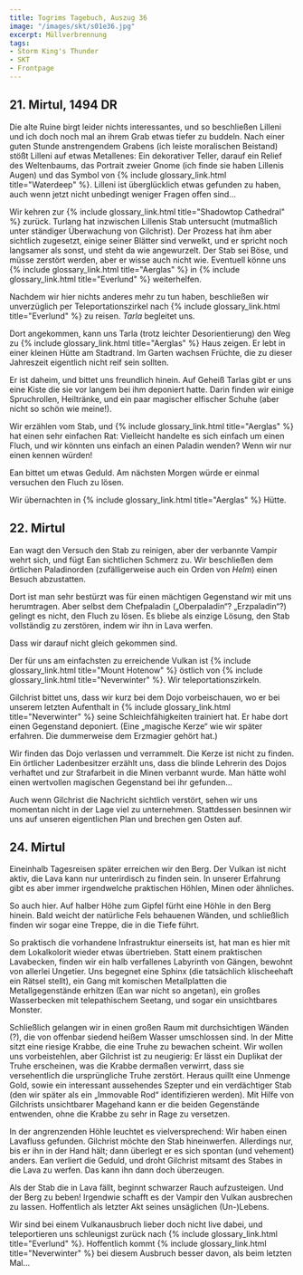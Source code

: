 ```yaml
---
title: Togrims Tagebuch, Auszug 36
image: "/images/skt/s01e36.jpg"
excerpt: Müllverbrennung
tags:
- Storm King's Thunder
- SKT
- Frontpage
---
```


## 21. Mirtul, 1494 DR

Die alte Ruine birgt leider nichts interessantes, und so beschließen Lilleni und ich doch noch mal
an ihrem Grab etwas tiefer zu buddeln. Nach einer guten Stunde anstrengendem Grabens (ich leiste
moralischen Beistand) stößt Lilleni auf etwas Metallenes: Ein dekorativer Teller, darauf ein Relief
des Weltenbaums, das Portrait zweier Gnome (ich finde sie haben Lillenis Augen) und das Symbol von
{% include glossary_link.html title="Waterdeep" %}. Lilleni ist überglücklich etwas gefunden zu
haben, auch wenn jetzt nicht unbedingt weniger Fragen offen sind…

Wir kehren zur {% include glossary_link.html title="Shadowtop Cathedral" %} zurück. Turlang hat
inzwischen Lillenis Stab untersucht (mutmaßlich unter ständiger Überwachung von Gilchrist). Der
Prozess hat ihm aber sichtlich zugesetzt, einige seiner Blätter sind verwelkt, und er spricht noch
langsamer als sonst, und steht da wie angewurzelt. Der Stab sei Böse, und müsse zerstört werden,
aber er wisse auch nicht wie. Eventuell könne uns {% include glossary_link.html title="Aerglas" %}
in {% include glossary_link.html title="Everlund" %} weiterhelfen.

Nachdem wir hier nichts anderes mehr zu tun haben, beschließen wir unverzüglich per
Teleportationszirkel nach {% include glossary_link.html title="Everlund" %} zu reisen. *Tarla* begleitet uns.

Dort angekommen, kann uns Tarla (trotz leichter Desorientierung) den Weg zu {% include glossary_link.html title="Aerglas" %} Haus zeigen.
Er lebt in einer kleinen Hütte am Stadtrand. Im Garten wachsen Früchte, die zu dieser Jahreszeit
eigentlich nicht reif sein sollten.

Er ist daheim, und bittet uns freundlich hinein. Auf Geheiß Tarlas gibt er uns eine Kiste die sie
vor langem bei ihm deponiert hatte. Darin finden wir einige Spruchrollen, Heiltränke, und ein paar
magischer elfischer Schuhe (aber nicht so schön wie meine!).

Wir erzählen vom Stab, und {% include glossary_link.html title="Aerglas" %} hat einen sehr einfachen Rat: Vielleicht handelte es sich einfach
um einen Fluch, und wir könnten uns einfach an einen Paladin wenden? Wenn wir nur einen kennen
würden!

Ean bittet um etwas Geduld. Am nächsten Morgen würde er einmal versuchen den Fluch zu lösen.

Wir übernachten in {% include glossary_link.html title="Aerglas" %} Hütte.


## 22. Mirtul

Ean wagt den Versuch den Stab zu reinigen, aber der verbannte Vampir wehrt sich, und fügt Ean
sichtlichen Schmerz zu.  Wir beschließen dem örtlichen Paladinorden (zufälligerweise auch ein Orden
von *Helm*) einen Besuch abzustatten.

Dort ist man sehr bestürzt was für einen mächtigen Gegenstand wir mit uns herumtragen. Aber selbst
dem Chefpaladin („Oberpaladin“? „Erzpaladin“?) gelingt es nicht, den Fluch zu lösen. Es bliebe als
einzige Lösung, den Stab vollständig zu zerstören, indem wir ihn in Lava werfen.

Dass wir darauf nicht gleich gekommen sind.

Der für uns am einfachsten zu erreichende Vulkan ist {% include glossary_link.html title="Mount
Hotenow" %} östlich von {% include glossary_link.html title="Neverwinter" %}. Wir
teleportationszirkeln.

Gilchrist bittet uns, dass wir kurz bei dem Dojo vorbeischauen, wo er bei unserem letzten Aufenthalt
in {% include glossary_link.html title="Neverwinter" %} seine Schleichfähigkeiten trainiert hat. Er habe dort einen Gegenstand deponiert.
(Eine „magische Kerze“ wie wir später erfahren. Die dummerweise dem Erzmagier gehört hat.)

Wir finden das Dojo verlassen und verrammelt. Die Kerze ist nicht zu finden. Ein örtlicher
Ladenbesitzer erzählt uns, dass die blinde Lehrerin des Dojos verhaftet und zur Strafarbeit in die
Minen verbannt wurde. Man hätte wohl einen wertvollen magischen Gegenstand bei ihr gefunden…

Auch wenn Gilchrist die Nachricht sichtlich verstört, sehen wir uns momentan nicht in der
Lage viel zu unternehmen. Stattdessen besinnen wir uns auf unseren eigentlichen Plan und brechen
gen Osten auf.

## 24. Mirtul

Eineinhalb Tagesreisen später erreichen wir den Berg. Der Vulkan ist nicht aktiv, die Lava kann nur
unterirdisch zu finden sein. In unserer Erfahrung gibt es aber immer irgendwelche praktischen
Höhlen, Minen oder ähnliches.

So auch hier. Auf halber Höhe zum Gipfel fürht eine Höhle in den Berg hinein. Bald weicht
der natürliche Fels behauenen Wänden, und schließlich finden wir sogar eine Treppe, die in die
Tiefe führt.

So praktisch die vorhandene Infrastruktur einerseits ist, hat man es hier mit dem Lokalkolorit
wieder etwas übertrieben. Statt einem praktischen Lavabecken, finden wir ein halb verfallenes
Labyrinth von Gängen, bewohnt von allerlei Ungetier. Uns begegnet eine Sphinx (die tatsächlich
klischeehaft ein Rätsel stellt), ein Gang mit komischen Metallplatten die Metallgegenstände
erhitzen (Ean war nicht so angetan), ein großes Wasserbecken mit telepathischem Seetang, und sogar
ein unsichtbares Monster.

Schließlich gelangen wir in einen großen Raum mit durchsichtigen Wänden (?), die von offenbar
siedend heißem Wasser umschlossen sind. In der Mitte sitzt eine riesige Krabbe, die eine Truhe
zu bewachen scheint. Wir wollen uns vorbeistehlen, aber Gilchrist ist zu neugierig: Er lässt ein
Duplikat der Truhe erscheinen, was die Krabbe dermaßen verwirrt, dass sie versehentlich die
ursprüngliche Truhe zerstört. Heraus quillt eine Unmenge Gold, sowie ein interessant aussehendes
Szepter und ein verdächtiger Stab (den wir später als ein „Immovable Rod“ identifizieren werden).
Mit Hilfe von Gilchrists unsichtbarer Magehand kann er die beiden Gegenstände entwenden, ohne
die Krabbe zu sehr in Rage zu versetzen.

In der angrenzenden Höhle leuchtet es vielversprechend: Wir haben einen Lavafluss gefunden.
Gilchrist möchte den Stab hineinwerfen. Allerdings nur, bis er ihn in der Hand hält; dann
überlegt er es sich spontan (und vehement) anders. Ean verliert die Geduld, und droht Gilchrist
mitsamt des Stabes in die Lava zu werfen. Das kann ihn dann doch überzeugen.

Als der Stab die in Lava fällt, beginnt schwarzer Rauch aufzusteigen. Und der Berg zu beben!
Irgendwie schafft es der Vampir den Vulkan ausbrechen zu lassen. Hoffentlich als letzter Akt
seines unsäglichen (Un-)Lebens.

Wir sind bei einem Vulkanausbruch lieber doch nicht live dabei, und teleportieren uns schleunigst
zurück nach {% include glossary_link.html title="Everlund" %}. Hoffentlich kommt {% include glossary_link.html title="Neverwinter" %} bei
diesem Ausbruch besser davon, als beim letzten Mal…

